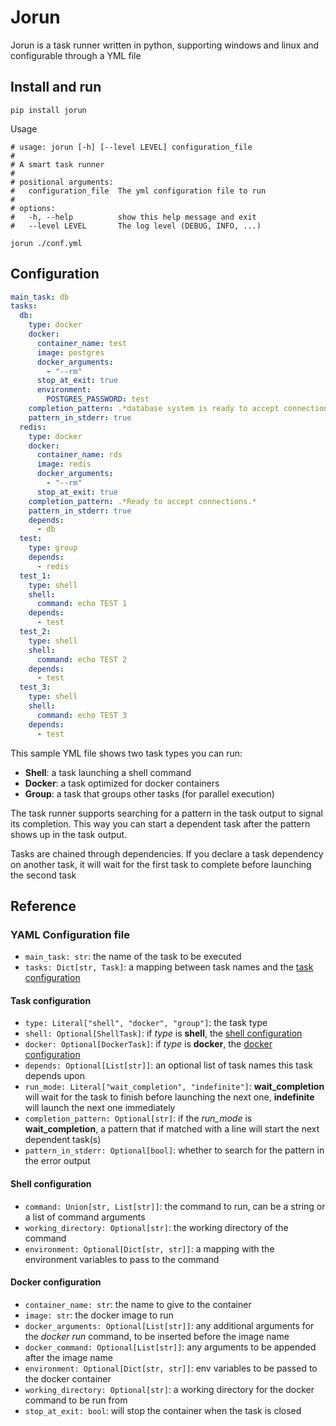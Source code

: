# Jorun

Jorun is a task runner written in python, supporting windows and linux and configurable through a YML file

## Install and run

```shell
pip install jorun
```

Usage

```shell
# usage: jorun [-h] [--level LEVEL] configuration_file
#
# A smart task runner
#
# positional arguments:
#   configuration_file  The yml configuration file to run
#
# options:
#   -h, --help          show this help message and exit
#   --level LEVEL       The log level (DEBUG, INFO, ...)

jorun ./conf.yml
```

## Configuration

```yml
main_task: db
tasks:
  db:
    type: docker
    docker:
      container_name: test
      image: postgres
      docker_arguments:
        - "--rm"
      stop_at_exit: true
      environment:
        POSTGRES_PASSWORD: test
    completion_pattern: .*database system is ready to accept connections.*
    pattern_in_stderr: true
  redis:
    type: docker
    docker:
      container_name: rds
      image: redis
      docker_arguments:
        - "--rm"
      stop_at_exit: true
    completion_pattern: .*Ready to accept connections.*
    pattern_in_stderr: true
    depends:
      - db
  test:
    type: group
    depends:
      - redis
  test_1:
    type: shell
    shell:
      command: echo TEST 1
    depends:
      - test
  test_2:
    type: shell
    shell:
      command: echo TEST 2
    depends:
      - test
  test_3:
    type: shell
    shell:
      command: echo TEST 3
    depends:
      - test
```

This sample YML file shows two task types you can run:

- **Shell**: a task launching a shell command
- **Docker**: a task optimized for docker containers
- **Group**: a task that groups other tasks (for parallel execution)

The task runner supports searching for a pattern in the task output to
signal its completion. This way you can start a dependent task after the pattern
shows up in the task output.

Tasks are chained through dependencies. If you declare a task dependency on another task,
it will wait for the first task to complete before launching the second task

## Reference

### YAML Configuration file

- `main_task: str`: the name of the task to be executed  
- `tasks: Dict[str, Task]`: a mapping between task names and the [task configuration](#task_configuration)

#### <a name="task_configuration"></a> Task configuration

- `type: Literal["shell", "docker", "group"]`: the task type
- `shell: Optional[ShellTask]`: if *type* is **shell**, the [shell configuration](#shell_configuration)
- `docker: Optional[DockerTask]`: if *type* is **docker**, the [docker configuration](#docker_configuration)
- `depends: Optional[List[str]]`: an optional list of task names this task depends upon
- `run_mode: Literal["wait_completion", "indefinite"]`: **wait_completion** will wait for the task to finish before launching the next one, **indefinite** will launch the next one immediately
- `completion_pattern: Optional[str]`: if the *run_mode* is **wait_completion**, a pattern that if matched with a line will start the next dependent task(s)
- `pattern_in_stderr: Optional[bool]`: whether to search for the pattern in the error output

#### <a name="shell_configuration"></a> Shell configuration

- `command: Union[str, List[str]]`: the command to run, can be a string or a list of command arguments 
- `working_directory: Optional[str]`: the working directory of the command
- `environment: Optional[Dict[str, str]]`: a mapping with the environment variables to pass to the command

#### <a name="docker_configuration"></a> Docker configuration

- `container_name: str`: the name to give to the container
- `image: str`: the docker image to run
- `docker_arguments: Optional[List[str]]`: any additional arguments for the *docker run* command, to be inserted before the image name
- `docker_command: Optional[List[str]]`: any arguments to be appended after the image name 
- `environment: Optional[Dict[str, str]]`: env variables to be passed to the docker container
- `working_directory: Optional[str]`: a working directory for the docker command to be run from
- `stop_at_exit: bool`: will stop the container when the task is closed
